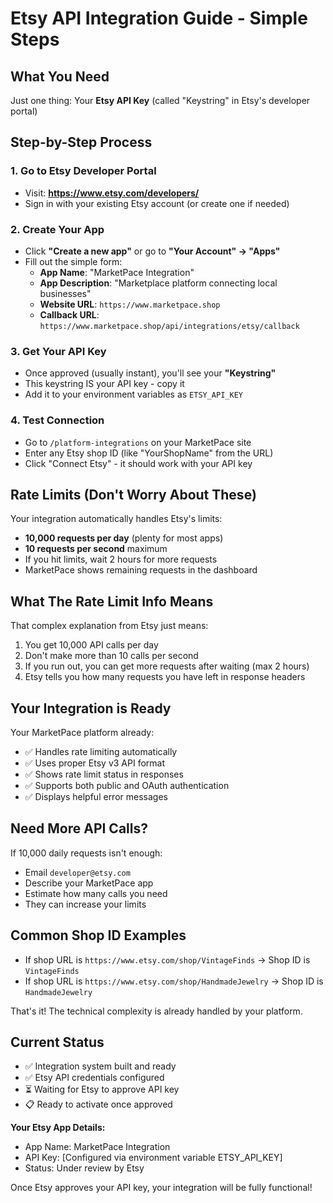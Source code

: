 # Etsy API Integration Guide - Simple Steps

## What You Need
Just one thing: Your **Etsy API Key** (called "Keystring" in Etsy's developer portal)

## Step-by-Step Process

### 1. Go to Etsy Developer Portal
- Visit: **https://www.etsy.com/developers/**
- Sign in with your existing Etsy account (or create one if needed)

### 2. Create Your App
- Click **"Create a new app"** or go to **"Your Account" → "Apps"**
- Fill out the simple form:
  - **App Name**: "MarketPace Integration" 
  - **App Description**: "Marketplace platform connecting local businesses"
  - **Website URL**: `https://www.marketpace.shop`
  - **Callback URL**: `https://www.marketpace.shop/api/integrations/etsy/callback`

### 3. Get Your API Key
- Once approved (usually instant), you'll see your **"Keystring"**
- This keystring IS your API key - copy it
- Add it to your environment variables as `ETSY_API_KEY`

### 4. Test Connection
- Go to `/platform-integrations` on your MarketPace site
- Enter any Etsy shop ID (like "YourShopName" from the URL)
- Click "Connect Etsy" - it should work with your API key

## Rate Limits (Don't Worry About These)
Your integration automatically handles Etsy's limits:
- **10,000 requests per day** (plenty for most apps)
- **10 requests per second** maximum
- If you hit limits, wait 2 hours for more requests
- MarketPace shows remaining requests in the dashboard

## What The Rate Limit Info Means
That complex explanation from Etsy just means:
1. You get 10,000 API calls per day
2. Don't make more than 10 calls per second
3. If you run out, you can get more requests after waiting (max 2 hours)
4. Etsy tells you how many requests you have left in response headers

## Your Integration is Ready
Your MarketPace platform already:
- ✅ Handles rate limiting automatically
- ✅ Uses proper Etsy v3 API format
- ✅ Shows rate limit status in responses
- ✅ Supports both public and OAuth authentication
- ✅ Displays helpful error messages

## Need More API Calls?
If 10,000 daily requests isn't enough:
- Email `developer@etsy.com` 
- Describe your MarketPace app
- Estimate how many calls you need
- They can increase your limits

## Common Shop ID Examples
- If shop URL is `https://www.etsy.com/shop/VintageFinds` → Shop ID is `VintageFinds`
- If shop URL is `https://www.etsy.com/shop/HandmadeJewelry` → Shop ID is `HandmadeJewelry`

That's it! The technical complexity is already handled by your platform.

## Current Status
- ✅ Integration system built and ready
- ✅ Etsy API credentials configured
- ⏳ Waiting for Etsy to approve API key
- 📋 Ready to activate once approved

**Your Etsy App Details:**
- App Name: MarketPace Integration
- API Key: [Configured via environment variable ETSY_API_KEY]
- Status: Under review by Etsy

Once Etsy approves your API key, your integration will be fully functional!